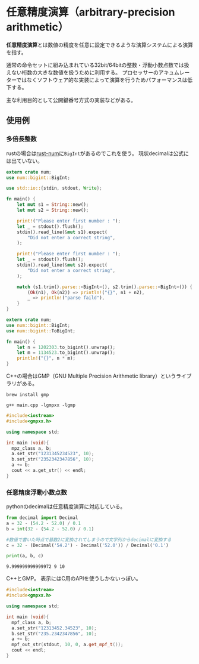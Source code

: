 # 任意精度演算（arbitrary-precision arithmetic）

**任意精度演算**とは数値の精度を任意に設定できるような演算システムによる演算を指す。

通常の命令セットに組み込まれている32bit/64bitの整数・浮動小数点数では扱えない桁数の大きな数値を扱うために利用する。
プロセッサーのアキュムレーターではなくソフトウェア的な実装によって演算を行うためパフォーマンスは低下する。

主な利用目的として公開鍵番号方式の実装などがある。

## 使用例

### 多倍長整数

rustの場合は[rust-num](https://github.com/rust-num/num)に`BigInt`があるのでこれを使う。
現状decimalは公式には出ていない。

```rust
extern crate num;
use num::bigint::BigInt;

use std::io::{stdin, stdout, Write};

fn main() {
    let mut s1 = String::new();
    let mut s2 = String::new();

    print!("Please enter first number : ");
    let _ = stdout().flush();
    stdin().read_line(&mut s1).expect(
        "Did not enter a correct string",
    );

    print!("Please enter first number : ");
    let _ = stdout().flush();
    stdin().read_line(&mut s2).expect(
        "Did not enter a correct string",
    );

    match (s1.trim().parse::<BigInt>(), s2.trim().parse::<BigInt>()) {
        (Ok(n1), Ok(n2)) => println!("{}", n1 + n2),
        _ => println!("parse faild"),
    }
}
```

```rust
extern crate num;
use num::bigint::BigInt;
use num::bigint::ToBigInt;

fn main() {
    let n = 1202303.to_bigint().unwrap();
    let m = 1134523.to_bigint().unwrap();
    println!("{}", n * m);
}
```

C++の場合はGMP（GNU Multiple Precision Arithmetic library）というライブラリがある。

```
brew install gmp
```

```
g++ main.cpp -lgmpxx -lgmp
```

```cpp
#include<iostream>
#include<gmpxx.h>

using namespace std;

int main (void){
  mpz_class a, b;
  a.set_str("1231345234523", 10);
  b.set_str("2352342347856", 10);
  a += b;
  cout << a.get_str() << endl;
}
```

### 任意精度浮動小数点数

pythonのdecimalは任意精度演算に対応している。

```py
from decimal import Decimal
a = 32 - (54.2 - 52.0) / 0.1
b = int(32 - (54.2 - 52.0) / 0.1)

#数値で書いた時点で基数2に変換されてしまうので文字列からdecimalに変換する
c = 32 - (Decimal('54.2') - Decimal('52.0')) / Decimal('0.1')

print(a, b, c)
```

```
9.999999999999972 9 10
```

C++とGMP。
表示にはC用のAPIを使うしかないっぽい。

```cpp
#include<iostream>
#include<gmpxx.h>

using namespace std;

int main (void){
  mpf_class a, b;
  a.set_str("12313452.34523", 10);
  b.set_str("235.2342347856", 10);
  a += b;
  mpf_out_str(stdout, 10, 0, a.get_mpf_t());
  cout << endl;
}
```
